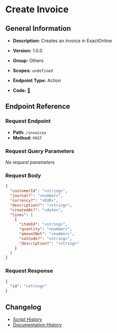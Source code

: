 # Create Invoice

## General Information

- **Description:** Creates an invoice in ExactOnline

- **Version:** 1.0.0
- **Group:** Others
- **Scopes:** `undefined`
- **Endpoint Type:** Action
- **Code:** [🔗](https://github.com/NangoHQ/integration-templates/tree/main/integrations/exact-online/actions/create-invoice.ts)


## Endpoint Reference

### Request Endpoint

- **Path:** `/invoices`
- **Method:** `POST`

### Request Query Parameters

_No request parameters_

### Request Body

```json
{
  "customerId": "<string>",
  "journal?": "<number>",
  "currency?": "<EUR>",
  "description?": "<string>",
  "createdAt?": "<date>",
  "lines": [
    {
      "itemId": "<string>",
      "quantity": "<number>",
      "amountNet": "<number>",
      "vatCode?": "<string>",
      "description?": "<string>"
    }
  ]
}
```

### Request Response

```json
{
  "id": "<string>"
}
```

## Changelog

- [Script History](https://github.com/NangoHQ/integration-templates/commits/main/integrations/exact-online/actions/create-invoice.ts)
- [Documentation History](https://github.com/NangoHQ/integration-templates/commits/main/integrations/exact-online/actions/create-invoice.md)

<!-- END  GENERATED CONTENT -->

